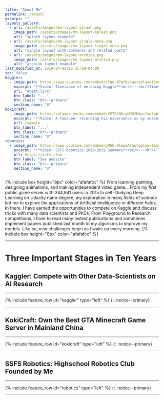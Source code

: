 ```yaml
---
title: "About Me"
permalink: /about/
excerpt: ""
layouts_gallery:
  - url: /assets/images/mm-layout-splash.png
    image_path: /assets/images/mm-layout-splash.png
    alt: "splash layout example"
  - url: /assets/images/mm-layout-single-meta.png
    image_path: /assets/images/mm-layout-single-meta.png
    alt: "single layout with comments and related posts"
  - url: /assets/images/mm-layout-archive.png
    image_path: /assets/images/mm-layout-archive.png
    alt: "archive layout example"
last_modified_at: 2019-04-03T15:15:09-04:00
toc: false
kaggler:
  - image_path: https://www.youtube.com/embed/cFqd-N7qfQs?autoplay=1&mute=1&rel=0&showinfo=0&loop=1&playlist=cFqd-N7qfQs
    excerpt: '**Video: Timelapse of me doing Kaggle**<br/>---<br/>Time: `2018-2020`<br/>Medals: `2 Kernel Bronze` `3 Discussion Silver` `34 Discussion Bronze`<br/><br/> >> My adult-classmates from Udacity introduced me to Kaggle: a platform of online research-level AI competitions. Here, I analyzed data and created models for companies like TGS, CAMPS, and HPA in the frontier research of geology, biology, and chemistry. During the school days, I had to monitor the training process of my model between class periods and during breaks. It exites me everytime I use my own hypotheisis to come up with a solution that breakes a reacord. This experience surely becomes one of my biggest habits and challenges.'
    url: "#test-link"
    btn_label: "..."
    btn_class: "btn--primary"
    section_name: "0"
kokicraft:
  - image_path: https://player.youku.com/embed/XMTQ1NDcyNDU2MA==?autoplay=0&rel=0&showinfo=0&loop=0&playlist=XMTQ1NDcyNDU2MA==
    excerpt: '**Video: A Youtuber recording his experience on my server**<br/>---<br/>Time: `2014-2018`<br/>Achievements: `First Buesness Created by Myself` `344,941 players` `$500 USD/month`<br/><br/> >> This is a well-known Minecraft Server in China founded, hosted, and coded by myself. In my 13 years old, it was my first business creating $500 USD per month. I learned how to host a server, prevent DDoS attacks, use SQL Databases, optimize the experience, handling relationships with other competitors, and program a game. During the process, many players and developers who enjoyed my server joined the team and helped to create texture, videos, etc... for my server.'
    url: /sample
    btn_label: "..."
    btn_class: "btn--primary"
    section_name: "0"
robotics:
  - image_path: https://www.youtube.com/embed/gMGb-HlwpaA?autoplay=1&mute=1&rel=0&showinfo=0&loop=1&playlist=gMGb-HlwpaA
    excerpt: '**Video: SSFS Robotics 2018-2019 Summary**<br/>---<br/>`Time: 2017-2020`<br/>Achievements: `Judges Award` `First Ranked Team in local` `Advanced to Maryland State Chaimpionship`<br/><br/> >> My friend Qian and I created the SSFS Robotics Club in my Sophmore year. We got donations from Kuka and built the robot in 2 weeks before the midterm and got the Judges Award in FTC Competition. However, ALL the members of the team, including my friend graduated in the second year. As more and more students joined our club I have to restart the club on my own. After many joined the team, we designed a new team logo, hoodies, websites, and looked for donations from the school and several other companies. It soon became the biggest club in our school. Finally, we were placed 1st in the Qualifier and got into Maryland State Championship.<br/>'
    url: https://ssfs.club
    btn_label: "See Website"
    btn_class: "btn--primary"
    section_name: "0"
---
```

{% include box height="8px" color="afafafcc" %}
From learning painting, designing animations, and making independent video game... From my first public game server with 344,941 users in 2015 to self-studying Deep Learning on Udacity nano-degree, my exploration in many fields of science led me to explore the applications of Artificial Intelligence in different fields. In there, I have earned the opportunities to compete on Kaggle and discuss tricks with many data scientists and PhDs. From Playground to Research competitions, I have to read many lastest publications and sometimes implement papers published last month to my algorisms to improve my models. Like so, new challenges begin as I wake up every morning.
{% include box height="8px" color="afafafcc" %}

---
# Three Important Stages in Ten Years
## Kaggler: Compete with Other Data-Scientists on AI Research 
---
{% include feature_row id="kaggler" type="left" %}
{: .notice--primary}

---
## KokiCraft: Own the Best GTA Minecraft Game Server in Mainland China
---
{% include feature_row id="kokicraft" type="left" %}
{: .notice--primary}

---
## SSFS Robotics: Highschool Robotics Club Founded by Me
---
{% include feature_row id="robotics" type="left" %}
{: .notice--primary}

---